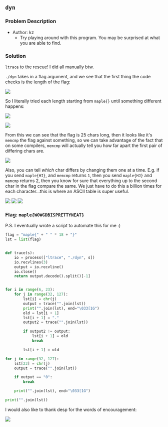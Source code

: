 ## `dyn`
### Problem Description
- Author: kz
    - Try playing around with this program. You may be surprised at what you are able to find.

### Solution
`ltrace` to the rescue! I did all manually btw.

`./dyn` takes in a flag argument, and we see that the first thing the code checks is the length of the flag:  

![](dyn-1.png)

So I literally tried each length starting from `maple{}` until something different happens:

![](dyn-2.png)

![](dyn-3.png)

From this we can see that the flag is 25 chars long, then it looks like it's `memcmp` the flag against something, so we can take advantage of the fact that on some compilers, `memcmp` will actually tell you how far apart the first pair of differing chars are.

![](dyn-4.png)

Also, you can tell *which* char differs by changing them one at a time. E.g. if you send `maple{HI}`, and `memcmp` returns `1`, then you send `maple{HJ}` and `memcmp` returns 2, then you know for sure that everything up to the second char in the flag compare the same. We just have to do this a billion times for each character...this is where an ASCII table is super useful.

![](dyn-5.png)
![](dyn-6.png)
![](dyn-7.png)

### Flag: `maple{WOWGDBISPRETTYNEAT}`

P.S. I eventually wrote a script to automate this for me :)

```python
flag = "maple{" + " " * 18 + "}"
lst = list(flag)


def trace(s):
    io = process(["ltrace", "./dyn", s])
    io.recvlines(3)
    output = io.recvline()
    io.close()
    return output.decode().split()[-1]


for i in range(6, 23):
    for j in range(32, 127):
        lst[i] = chr(j)
        output = trace("".join(lst))
        print("".join(lst), end="\033[1G")
        old = lst[i + 1]
        lst[i + 1] = "."
        output2 = trace("".join(lst))

        if output2 != output:
            lst[i + 1] = old
            break

        lst[i + 1] = old

for j in range(32, 127):
    lst[23] = chr(j)
    output = trace("".join(lst))

    if output == "0":
        break

    print("".join(lst), end="\033[1G")

print("".join(lst))
```

I would also like to thank desp for the words of encouragement:

![](dyn-8.png)